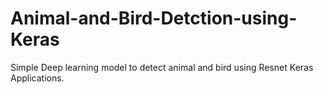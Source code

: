 # Animal-and-Bird-Detction-using-Keras
Simple Deep learning model to detect animal and bird using Resnet Keras Applications. 
